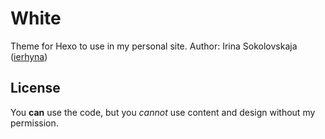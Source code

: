 # White

Theme for Hexo to use in my personal site.
Author: Irina Sokolovskaja ([ierhyna](http://github.com/ierhyna))

## License

You **can** use the code, but you _cannot_ use content and design without my permission.
